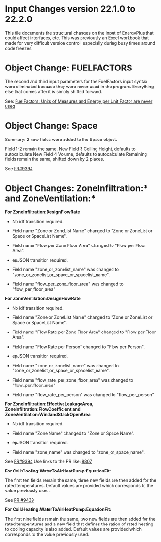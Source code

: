 Input Changes version 22.1.0 to 22.2.0
=============

This file documents the structural changes on the input of EnergyPlus that could affect interfaces, etc.
This was previously an Excel workbook that made for very difficult version control, especially during busy times around code freezes.

# Object Change: FUELFACTORS

The second and third input parameters for the FuelFactors input syntax were eliminated because they were never used in the program.  Everything else that comes after it is simply shifted forward.

See: [FuelFactors: Units of Measures and Energy per Unit Factor are never used](https://github.com/NREL/EnergyPlus/issues/9493)


# Object Change: Space

Summary: 2 new fields were added to the Space object.

Field 1-2 remain the same.
New Field 3 Ceiling Height, defaults to autocalculate
New Field 4 Volume, defaults to autocalculate
Remaining fields remain the same, shifted down by 2 places.

See [PR#9394](https://github.com/NREL/EnergyPlus/pull/9394)

# Object Changes: ZoneInfiltration:\* and ZoneVentilation:\*

**For ZoneInfiltration:DesignFlowRate**

* No idf transition required. 
* Field name "Zone or ZoneList Name" changed to "Zone or ZoneList or Space or SpaceList Name".
* Field name "Flow per Zone Floor Area" changed to "Flow per Floor Area".

* epJSON transition required.
* Field name "zone_or_zonelist_name" was changed to "zone_or_zonelist_or_space_or_spacelist_name".
* Field name "flow_per_zone_floor_area" was changed to "flow_per_floor_area"

**For ZoneVentilation:DesignFlowRate**
* No idf transition required. 
* Field name "Zone or ZoneList Name" changed to "Zone or ZoneList or Space or SpaceList Name".
* Field name "Flow Rate per Zone Floor Area" changed to "Flow per Floor Area".
* Field name "Flow Rate per Person" changed to "Flow per Person".

* epJSON transition required.
* Field name "zone_or_zonelist_name" was changed to "zone_or_zonelist_or_space_or_spacelist_name".
* Field name "flow_rate_per_zone_floor_area" was changed to "flow_per_floor_area"
* Field name "flow_rate_per_person" was changed to "flow_per_person"

**For ZoneInfiltration:EffectiveLeakageArea, ZoneInfiltration:FlowCoefficient and ZoneVentilation:WindandStackOpenArea**

* No idf transition required. 
* Field name "Zone Name" changed to "Zone or Space Name".

* epJSON transition required.
* Field name "zone_name" was changed to "zone_or_space_name".

See [PR#9394](https://github.com/NREL/EnergyPlus/pull/9394)
Use links to the PR like: [8807](https://github.com/NREL/EnergyPlus/pull/8985)

**For Coil:Cooling:WaterToAirHeatPump:EquationFit:**

The first ten fields remain the same, three new fields are then added for the rated temperatures. Default values are provided which corresponds to the value previously used.

See [PR #9439](https://github.com/NREL/EnergyPlus/pull/9439)

**For Coil:Heating:WaterToAirHeatPump:EquationFit:**

The first nine fields remain the same, two new fields are then added for the rated temperatures and a new field that defines the ration of rated heating to cooling capacity is also added. Default values are provided which corresponds to the value previously used.

